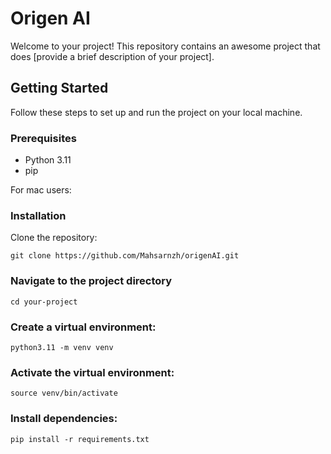 # Origen AI

Welcome to your project! This repository contains an awesome project that does [provide a brief description of your project].

## Getting Started

Follow these steps to set up and run the project on your local machine.

### Prerequisites

- Python 3.11
- pip

  
For mac users:

### Installation
Clone the repository:

   ```
   git clone https://github.com/Mahsarnzh/origenAI.git
   ```

### Navigate to the project directory

  ```
  cd your-project
  ```

### Create a virtual environment:

  ```
  python3.11 -m venv venv
  ```

### Activate the virtual environment:

  ```
  source venv/bin/activate
  ```


### Install dependencies:
  ```
  pip install -r requirements.txt
  ```
